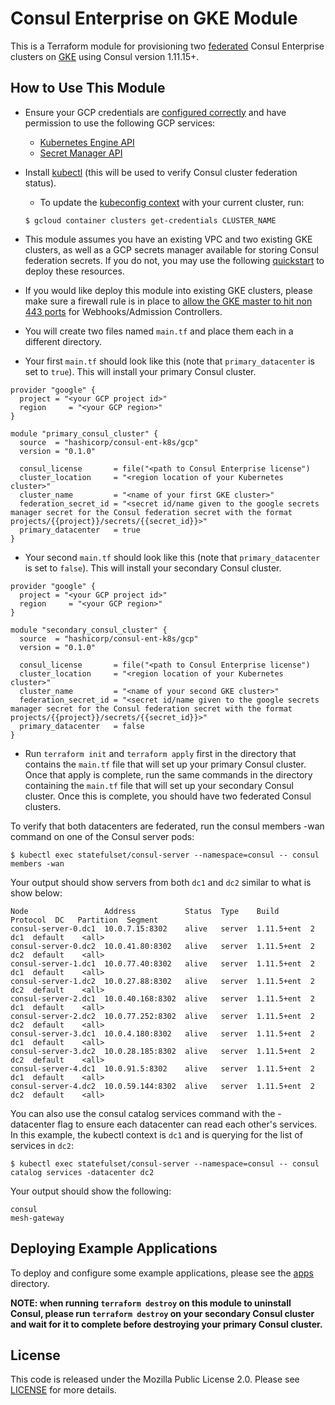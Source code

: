 # Consul Enterprise on GKE Module

This is a Terraform module for provisioning two
[federated](https://www.consul.io/docs/k8s/installation/multi-cluster) Consul
Enterprise clusters on [GKE](https://cloud.google.com/kubernetes-engine) using Consul version
1.11.15+.

## How to Use This Module

- Ensure your GCP credentials are [configured
  correctly](https://registry.terraform.io/providers/hashicorp/google/latest/docs/guides/provider_reference#authentication)
  and have permission to use the following GCP services:
    - [Kubernetes Engine API](https://cloud.google.com/kubernetes-engine/docs/reference/rest)
    - [Secret Manager API](https://cloud.google.com/secret-manager/docs/reference/rest)

- Install [kubectl](https://kubernetes.io/docs/reference/kubectl/) (this will be
  used to verify Consul cluster federation status).
  - To update the [kubeconfig context](https://cloud.google.com/kubernetes-engine/docs/how-to/cluster-access-for-kubectl) with your current cluster,
  run:
  ```shell
  $ gcloud container clusters get-credentials CLUSTER_NAME
  ```

- This module assumes you have an existing VPC and two existing GKE clusters, as well as a GCP secrets manager available for storing Consul federation secrets. If
  you do not, you may use the following
  [quickstart](https://github.com/hashicorp/terraform-gcp-consul-ent-k8s/tree/main/examples/prereqs_quickstart)
  to deploy these resources.

- If you would like deploy this module into existing GKE clusters, please make sure a firewall rule is in place to [allow the GKE master to hit non 443 ports](https://cloud.google.com/kubernetes-engine/docs/how-to/private-clusters#add_firewall_rules) for Webhooks/Admission Controllers.

- You will create two files named `main.tf` and place them each in a different
  directory.

- Your first `main.tf` should look like this (note that `primary_datacenter` is
  set to `true`). This will install your primary Consul cluster.

```hcl
provider "google" {
  project = "<your GCP project id>"
  region     = "<your GCP region>"
}

module "primary_consul_cluster" {
  source  = "hashicorp/consul-ent-k8s/gcp"
  version = "0.1.0"

  consul_license       = file("<path to Consul Enterprise license")
  cluster_location     = "<region location of your Kubernetes cluster>"
  cluster_name         = "<name of your first GKE cluster>"
  federation_secret_id = "<secret id/name given to the google secrets manager secret for the Consul federation secret with the format projects/{{project}}/secrets/{{secret_id}}>"
  primary_datacenter   = true
}
```

- Your second `main.tf` should look like this (note that `primary_datacenter` is
  set to `false`). This will install your secondary Consul cluster.

```hcl
provider "google" {
  project = "<your GCP project id>"
  region     = "<your GCP region>"
}

module "secondary_consul_cluster" {
  source  = "hashicorp/consul-ent-k8s/gcp"
  version = "0.1.0"

  consul_license       = file("<path to Consul Enterprise license")
  cluster_location     = "<region location of your Kubernetes cluster>"
  cluster_name         = "<name of your second GKE cluster>"
  federation_secret_id = "<secret id/name given to the google secrets manager secret for the Consul federation secret with the format projects/{{project}}/secrets/{{secret_id}}>"
  primary_datacenter   = false
}

```

- Run `terraform init` and `terraform apply` first in the directory that
  contains the `main.tf` file that will set up your primary Consul cluster. Once
  that apply is complete, run the same commands in the directory containing the
  `main.tf` file that will set up your secondary Consul cluster. Once this is
  complete, you should have two federated Consul clusters.

To verify that both datacenters are federated, run the consul members -wan
command on one of the Consul server pods:

```shell
$ kubectl exec statefulset/consul-server --namespace=consul -- consul members -wan
```

Your output should show servers from both `dc1` and `dc2` similar to what is
show below:

```shell
Node                 Address           Status  Type    Build       Protocol  DC   Partition  Segment
consul-server-0.dc1  10.0.7.15:8302    alive   server  1.11.5+ent  2         dc1  default    <all>
consul-server-0.dc2  10.0.41.80:8302   alive   server  1.11.5+ent  2         dc2  default    <all>
consul-server-1.dc1  10.0.77.40:8302   alive   server  1.11.5+ent  2         dc1  default    <all>
consul-server-1.dc2  10.0.27.88:8302   alive   server  1.11.5+ent  2         dc2  default    <all>
consul-server-2.dc1  10.0.40.168:8302  alive   server  1.11.5+ent  2         dc1  default    <all>
consul-server-2.dc2  10.0.77.252:8302  alive   server  1.11.5+ent  2         dc2  default    <all>
consul-server-3.dc1  10.0.4.180:8302   alive   server  1.11.5+ent  2         dc1  default    <all>
consul-server-3.dc2  10.0.28.185:8302  alive   server  1.11.5+ent  2         dc2  default    <all>
consul-server-4.dc1  10.0.91.5:8302    alive   server  1.11.5+ent  2         dc1  default    <all>
consul-server-4.dc2  10.0.59.144:8302  alive   server  1.11.5+ent  2         dc2  default    <all>
```

You can also use the consul catalog services command with the -datacenter flag
to ensure each datacenter can read each other's services. In this example, the
kubectl context is `dc1` and is querying for the list of services in `dc2`:

```shell
$ kubectl exec statefulset/consul-server --namespace=consul -- consul catalog services -datacenter dc2
```

Your output should show the following:

```shell
consul
mesh-gateway
```

## Deploying Example Applications

To deploy and configure some example applications, please see the
[apps](https://github.com/hashicorp/terraform-gcp-consul-ent-k8s/tree/main/examples/apps)
directory.

**NOTE: when running `terraform destroy` on this module to uninstall Consul,
please run `terraform destroy` on your secondary Consul cluster and wait for it
to complete before destroying your primary Consul cluster.**

## License

This code is released under the Mozilla Public License 2.0. Please see
[LICENSE](https://github.com/hashicorp/terraform-gcp-consul-ent-k8s/blob/main/LICENSE)
for more details.

